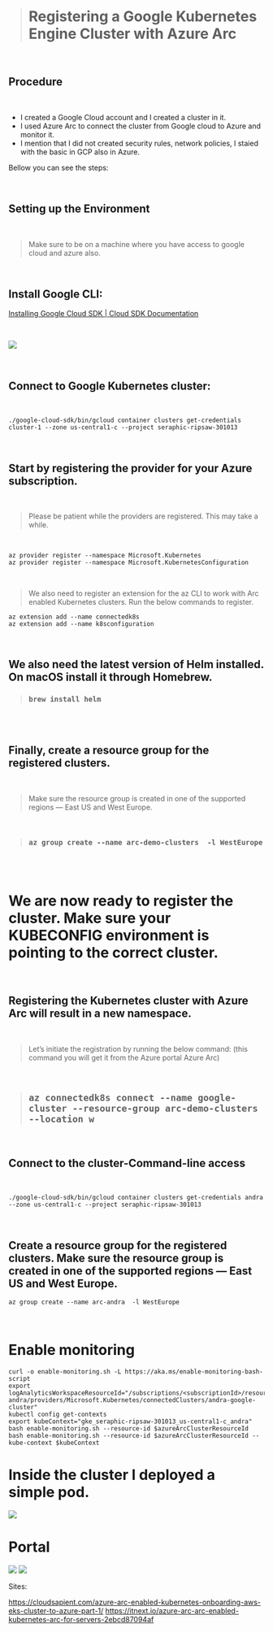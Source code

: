 > # Registering a Google Kubernetes Engine Cluster with Azure Arc


<br />

## Procedure

<br />


- I created a Google Cloud account and I created a cluster in it.
- I used Azure Arc to connect the cluster from Google cloud to Azure and monitor it.
- I mention that I did not created security rules, network policies, I staied with the basic in GCP also in Azure.

Bellow you can see the steps:


<br />

## Setting up the Environment

<br />

> Make sure to be on a machine where you have access to google cloud and azure also.

<br />


## Install Google CLI:

[Installing Google Cloud SDK  |  Cloud SDK Documentation](https://cloud.google.com/sdk/docs/install)

<br />

![](pics\1.png)


<br />

## Connect to Google Kubernetes cluster:

<br />

```
./google-cloud-sdk/bin/gcloud container clusters get-credentials cluster-1 --zone us-central1-c --project seraphic-ripsaw-301013
```

<br />

## Start by registering the provider for your Azure subscription. 

<br />


> Please be patient while the providers are registered. This may take a while.

<br />


```
az provider register --namespace Microsoft.Kubernetes
az provider register --namespace Microsoft.KubernetesConfiguration
```

<br />


>  We also need to register an extension for the az CLI to work with Arc enabled Kubernetes clusters. Run the below commands to register.
```
az extension add --name connectedk8s
az extension add --name k8sconfiguration
```
<br />


## We also need the latest version of Helm installed. On macOS install it through Homebrew.

> ### `brew install helm`

<br />

<br />


## Finally, create a resource group for the registered clusters. 

<br />


> Make sure the resource group is created in one of the supported regions — East US and West Europe.

<br />


> ### `az group create --name arc-demo-clusters  -l WestEurope`

<br />

<br />


# We are now ready to register the cluster. Make sure your KUBECONFIG environment is pointing to the correct cluster.

<br />


## Registering the Kubernetes cluster with Azure Arc will result in a new namespace. 

<br />


> Let’s initiate the registration by running the below command:
(this command you will get it from the Azure portal Azure Arc)

<br />


> ## `az connectedk8s connect --name google-cluster --resource-group arc-demo-clusters --location w`

<br />





## Connect to the cluster-Command-line access

<br />


```
./google-cloud-sdk/bin/gcloud container clusters get-credentials andra --zone us-central1-c --project seraphic-ripsaw-301013 
```


<br />

##  Create a resource group for the registered clusters. Make sure the resource group is created in one of the supported regions — East US and West Europe.

`az group create --name arc-andra  -l WestEurope`

<br />


# Enable monitoring
```
curl -o enable-monitoring.sh -L https://aka.ms/enable-monitoring-bash-script
export logAnalyticsWorkspaceResourceId="/subscriptions/<subscriptionId>/resourceGroups/arc-andra/providers/Microsoft.Kubernetes/connectedClusters/andra-google-cluster"
kubectl config get-contexts
export kubeContext="gke_seraphic-ripsaw-301013_us-central1-c_andra"
bash enable-monitoring.sh --resource-id $azureArcClusterResourceId                 
bash enable-monitoring.sh --resource-id $azureArcClusterResourceId --kube-context $kubeContext 
```

# Inside the cluster I deployed a simple pod.

![](pics\Capture.JPG)


# Portal

![](pics\Capture2.JPG)
![](pics\Capture3.JPG)

Sites:

https://cloudsapient.com/azure-arc-enabled-kubernetes-onboarding-aws-eks-cluster-to-azure-part-1/
https://itnext.io/azure-arc-arc-enabled-kubernetes-arc-for-servers-2ebcd87094af






